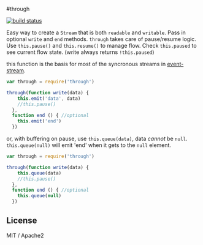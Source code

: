 #through

[![build status](https://secure.travis-ci.org/dominictarr/through.png)](http://travis-ci.org/dominictarr/through)

Easy way to create a `Stream` that is both `readable` and `writable`. Pass in optional `write` and `end` methods. `through` takes care of pause/resume logic.
Use `this.pause()` and `this.resume()` to manage flow.
Check `this.paused` to see current flow state. (write always returns `!this.paused`)

this function is the basis for most of the syncronous streams in [event-stream](http://github.com/dominictarr/event-stream).

``` js
var through = require('through')

through(function write(data) {
    this.emit('data', data)
    //this.pause()
  },
  function end () { //optional
    this.emit('end')
  })

```

or, with buffering on pause, use `this.queue(data)`,
data *cannot* be `null`. `this.queue(null)` will emit 'end'
when it gets to the `null` element.

``` js
var through = require('through')

through(function write(data) {
    this.queue(data)
    //this.pause()
  },
  function end () { //optional
    this.queue(null)
  })

```


## License

MIT / Apache2
